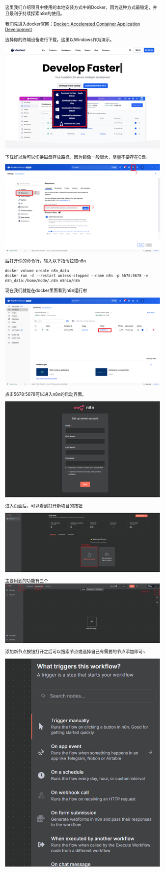 这里我们介绍项目中使用的本地安装方式中的Docker，因为这种方式最稳定，并且最利于持续探索n8n的使用。

我们先进入docker官网：[Docker: Accelerated Container Application Development](https://www.docker.com/)

选择你的终端设备进行下载，这里以Windows作为演示。

![image-20250912025341155](./N8N_INSTALL_GUIDE/image-20250912025341272.png)

下载好以后可以切换磁盘存放路径，因为镜像一般很大，尽量不要存在C盘。

![image-20250912032540657](./N8N_INSTALL_GUIDE/image-20250912032540657.png)

后打开你的命令行，输入以下指令拉取n8n

```
docker volume create n8n_data
docker run -d --restart unless-stopped --name n8n -p 5678:5678 -v n8n_data:/home/node/.n8n n8nio/n8n
```

现在我们就能在docker里面看到n8n运行啦

![image-20250912033251997](./N8N_INSTALL_GUIDE/image-20250912033251997.png)

点击5678:5678可以进入n8n的启动界面。

![image-20250912033341666](./N8N_INSTALL_GUIDE/image-20250912033341666.png)

进入页面后，可以看到打开新项目的按钮

![image-20250912034040656](./N8N_INSTALL_GUIDE/image-20250912034040656.png)

主要用到的功能有三个
![image-20250912234709064](./N8N_INSTALL_GUIDE/image-20250912234709064.png)

添加新节点按钮打开之后可以搜索节点或选择自己有需要的节点添加即可~

![image-20250912234748845](./N8N_INSTALL_GUIDE/image-20250912234748845.png)
